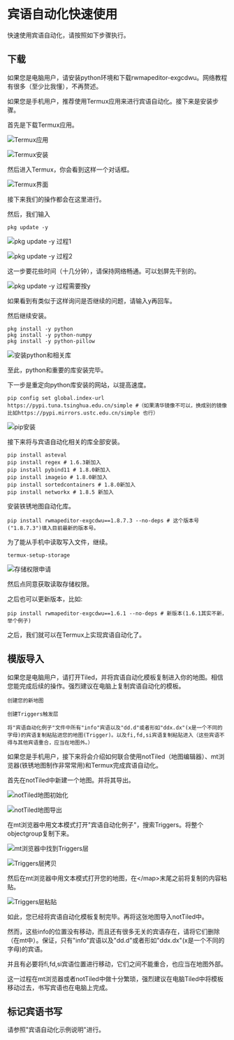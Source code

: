 # 宾语自动化快速使用

快速使用宾语自动化，请按照如下步骤执行。

## 下载

如果您是电脑用户，请安装python环境和下载rwmapeditor-exgcdwu。网络教程有很多（至少比我懂），不再赘述。

如果您是手机用户，推荐使用Termux应用来进行宾语自动化。接下来是安装步骤。

首先是下载Termux应用。

![Termux应用](./figure/termux1.jpg)

![Termux安装](./figure/termux2.jpg)

然后进入Termux，你会看到这样一个对话框。

![Termux界面](./figure/termux-in1.jpg)

接下来我们的操作都会在这里进行。

然后，我们输入

    pkg update -y

![pkg update -y 过程1](./figure/termux-install1.jpg)

![pkg update -y 过程2](./figure/termux-install2.jpg)

这一步要花些时间（十几分钟），请保持网络畅通。可以划屏先干别的。

![pkg update -y 过程需要按y](./figure/termux-install-y.jpg)

如果看到有类似于这样询问是否继续的问题，请输入y再回车。

然后继续安装。

    pkg install -y python
    pkg install -y python-numpy
    pkg install -y python-pillow

![安装python和相关库](./figure/termux-python.jpg)

至此，python和重要的库安装完毕。

下一步是重定向python库安装的网站，以提高速度。

    pip config set global.index-url https://pypi.tuna.tsinghua.edu.cn/simple #（如果清华镜像不可以，换成别的镜像比如https://pypi.mirrors.ustc.edu.cn/simple 也行）

![pip安装](./figure/termux-install3.jpg)

接下来将与宾语自动化相关的库全部安装。

    pip install asteval
    pip install regex # 1.6.3新加入
    pip install pybind11 # 1.8.0新加入
    pip install imageio # 1.8.0新加入
    pip install sortedcontainers # 1.8.0新加入
    pip install networkx # 1.8.5 新加入

安装铁锈地图自动化库。

    pip install rwmapeditor-exgcdwu==1.8.7.3 --no-deps # 这个版本号("1.8.7.3")填入目前最新的版本号。

为了能从手机中读取写入文件，继续。

    termux-setup-storage

![存储权限申请](./figure/termux-storage.jpg)

然后点同意获取读取存储权限。

之后也可以更新版本，比如:

    pip install rwmapeditor-exgcdwu==1.6.1 --no-deps # 新版本(1.6.1其实不新，举个例子)

之后，我们就可以在Termux上实现宾语自动化了。

## 模版导入

如果您是电脑用户，请打开Tiled，并将宾语自动化模板复制进入你的地图。相信您能完成后续的操作。强烈建议在电脑上复制宾语自动化的模板。

    创建您的新地图

    创建Triggers触发层

    将"宾语自动化例子"文件中所有"info"宾语以及"dd.d"或者形如"ddx.dx"(x是一个不同的字母)的宾语复制粘贴进您的地图(Trigger)。以及fi,fd,si宾语复制粘贴进入（这些宾语不得与其他宾语重合，应当在地图外。）

如果您是手机用户，接下来将会介绍如何联合使用notTiled（地图编辑器）、mt浏览器(铁锈地图制作非常常用)和Termux完成宾语自动化。

首先在notTiled中新建一个地图。并将其导出。

![notTiled地图初始化](./figure/init.jpg)

![notTiled地图导出](./figure/output.jpg)

在mt浏览器中用文本模式打开"宾语自动化例子"，搜索Triggers。将整个objectgroup复制下来。

![mt浏览器中找到Triggers层](./figure/find-triggers.jpg)

![Triggers层拷贝](./figure/triggers-copy.jpg)

然后在mt浏览器中用文本模式打开您的地图，在\<\/map\>末尾之前将复制的内容粘贴。

![Triggers层粘贴](./figure/triggers-paste.jpg)

如此，您已经将宾语自动化模板复制完毕。再将这张地图导入notTiled中。

然而，这些info的位置没有移动，而且还有很多无关的宾语存在，请将它们删除（在mt中）。保证，只有"info"宾语以及"dd.d"或者形如"ddx.dx"(x是一个不同的字母)的宾语。

并且有必要将fi,fd,si宾语位置进行移动，它们之间不能重合，也应当在地图外部。

这一过程在mt浏览器或者notTiled中做十分繁琐，强烈建议在电脑Tiled中将模板移动过去，书写宾语也在电脑上完成。

## 标记宾语书写

请参照"宾语自动化示例说明"进行。
